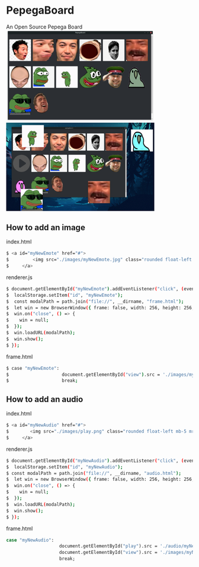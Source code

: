 # PepegaBoard
An Open Source Pepega Board
<br><img src="https://github.com/d43m0nhLInt3r/PepegaBoard/raw/master/images/PepegaBoard.png" width="400px">
<img src="https://github.com/d43m0nhLInt3r/PepegaBoard/raw/master/images/PepegaBoard2.png" width="400px">
## How to add an image
index.html
```bash
$ <a id="myNewEmote" href="#">
$         <img src="./images/myNewEmote.jpg" class="rounded float-left mb-5 mr-3" style="width:200px; height:200px;">
$     </a>
```
renderer.js
```bash
$ document.getElementById("myNewEmote").addEventListener("click", (event) => {
$  localStorage.setItem("id", "myNewEmote");
$  const modalPath = path.join("file://", __dirname, "frame.html");
$  let win = new BrowserWindow({ frame: false, width: 256, height: 256, alwaysOnTop: true });
$  win.on("close", () => {
$    win = null;
$  });
$  win.loadURL(modalPath);
$  win.show();
$ });
```
frame.html
```bash
$ case "myNewEmote":
$                    document.getElementById("view").src = './images/myNewEmote.jpg';
$                    break;
```
## How to add an audio
index.html
```bash
$ <a id="myNewAudio" href="#">
$        <img src="./images/play.png" class="rounded float-left mb-5 mr-3" style="width:200px; height:200px;">
$     </a>
```
renderer.js
```bash
$ document.getElementById("myNewAudio").addEventListener("click", (event) => {
$  localStorage.setItem("id", "myNewAudio");
$ const modalPath = path.join("file://", __dirname, "audio.html");
$  let win = new BrowserWindow({ frame: false, width: 256, height: 256, alwaysOnTop: true });
$  win.on("close", () => {
$    win = null;
$  });
$  win.loadURL(modalPath);
$  win.show();
$ });
```
frame.html
```bash
case "myNewAudio":
                    document.getElementById("play").src = './audio/myNewAudio.mp3';
                    document.getElementById("view").src = './images/myNewAudio.jpg';
                    break;
```
